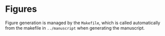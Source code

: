 # Figures

Figure generation is managed by the `Makefile`, which is called automatically
from the makefile in `../manuscript` when generating the manuscript.
